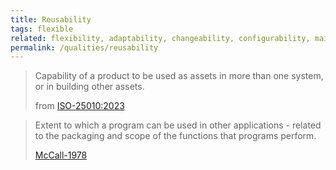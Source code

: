 ```yaml
---
title: Reusability
tags: flexible
related: flexibility, adaptability, changeability, configurability, maintainability, modifiability
permalink: /qualities/reusability
---
```


>Capability of a product to be used as assets in more than one system, or in building other assets.
>
>from [ISO-25010:2023](/references/#iso-25010-2023)

> Extent to which a program can be used in other applications - related to the packaging and scope of the functions that programs perform.
>
> [McCall-1978](/references/#mccall)
